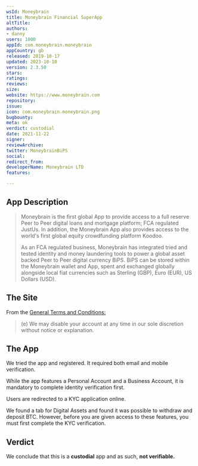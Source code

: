 ```yaml
---
wsId: Moneybrain
title: Moneybrain Financial SuperApp
altTitle: 
authors:
- danny
users: 1000
appId: com.moneybrain.moneybrain
appCountry: gb
released: 2019-10-17
updated: 2023-10-10
version: 2.3.50
stars: 
ratings: 
reviews: 
size: 
website: https://www.moneybrain.com
repository: 
issue: 
icon: com.moneybrain.moneybrain.png
bugbounty: 
meta: ok
verdict: custodial
date: 2021-11-22
signer: 
reviewArchive: 
twitter: MoneybrainBiPS
social: 
redirect_from: 
developerName: Moneybrain LTD
features: 

---
```


## App Description

> Moneybrain is the first global App to provide access to a full reserve Peer to Peer digital loans and mortgage platform; FCA regulated JustUs. In addition, the Moneybrain App also provides access to the world's first global equity crowdfunding platform Koodoo.
>
> As an FCA regulated business, Moneybrain has integrated tried and tested identity and money laundering tools to power a global asset backed Peer to Peer digital currency BiPS. BiPS can be stored within the Moneybrain wallet and App, spent and exchanged globally alongside local fiat currencies such as Sterling (GBP), Euro (EUR), US Dollars (USD).


## The Site

From the [General Terms and Conditions:](https://www.moneybrain.com/terms-conditions/)

> (e) We may disable your account at any time in our sole discretion without notice or explanation.

## The App

We tried the app and registered. It required both email and mobile verification.

While the app features a Personal Account and a Business Account, it is mandatory to complete identity verification first.

Users are redirected to a KYC application online.

We found a tab for Digital Assets and found it was possible to withdraw and deposit BTC. However, before you are given access to these features, you must first complete the KYC verification. 

## Verdict

We conclude that this is a **custodial** app and as such, **not verifiable.**